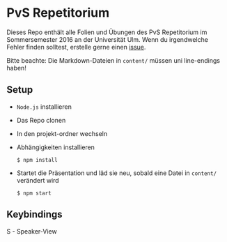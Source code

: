 # PvS Repetitorium

Dieses Repo enthält alle Folien und Übungen des PvS Repetitorium im Sommersemester 2016 an der Universität Ulm.
Wenn du irgendwelche Fehler finden solltest, erstelle gerne einen [issue](https://github.com/onc/PvS-Repetitorium/issues/new). 

Bitte beachte: Die Markdown-Dateien in `content/` müssen uni line-endings haben!

## Setup

- `Node.js` installieren
- Das Repo clonen
- In den projekt-ordner wechseln
- Abhängigkeiten installieren

    ```
    $ npm install
    ```
- Startet die Präsentation und läd sie neu, sobald eine Datei in `content/` verändert wird

    ```
    $ npm start
    ```

## Keybindings

S - Speaker-View
